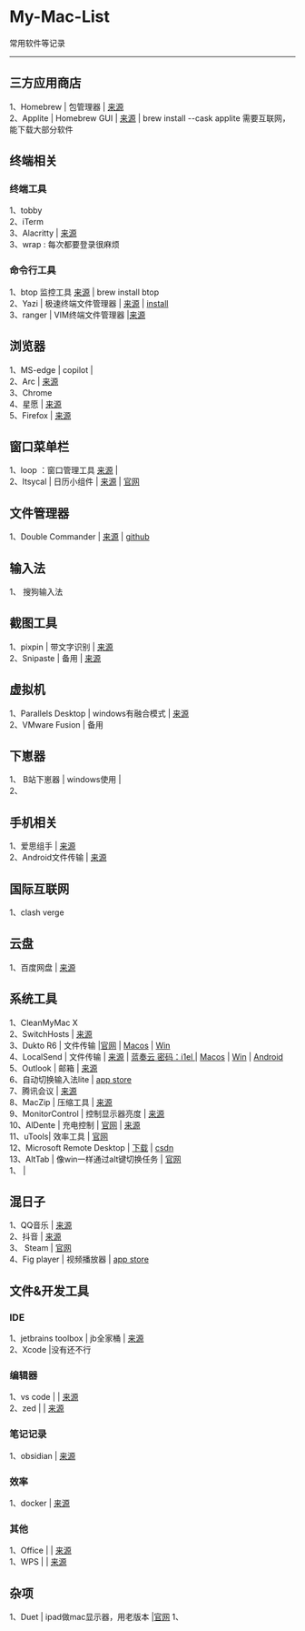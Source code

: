 # My-Mac-List
常用软件等记录

***
## 三方应用商店
1、Homebrew | 包管理器 | [来源](https://brew.sh/)  
2、Applite | Homebrew GUI |  [来源](https://github.com/milanvarady/Applite) |  brew install --cask applite
需要互联网，能下载大部分软件

## 终端相关
### 终端工具
1、tobby  
2、iTerm  
3、Alacritty | [来源](https://github.com/alacritty/alacritty)  
3、wrap : 每次都要登录很麻烦   

### 命令行工具
1、btop 监控工具 [来源](https://formulae.brew.sh/formula/btop) | brew install btop  
2、Yazi | 极速终端文件管理器 | [来源](https://github.com/sxyazi/yazi) | [install](https://yazi-rs.github.io/docs/installation/)  
3、ranger | VIM终端文件管理器  |[来源](https://github.com/ranger/ranger)  

## 浏览器
1、MS-edge  | copilot |  
2、Arc | [来源](https://arc.net/)  
3、Chrome    
4、星愿 | [来源](https://www.twinkstar.com/)  
5、Firefox | [来源](https://www.mozilla.org/)  


## 窗口菜单栏

1、loop ：窗口管理工具 [来源](https://github.com/MrKai77/Loop)  |   
2、Itsycal | 日历小组件 | [来源](https://github.com/sfsam/Itsycal) | [官网](https://www.mowglii.com/itsycal/)  


## 文件管理器
1、Double Commander | [来源](https://doublecommander.com/) | [github](https://github.com/doublecmd/doublecmd)  

## 输入法
1、 搜狗输入法

## 截图工具
1、pixpin | 带文字识别 | [来源](https://pixpinapp.com/)  
2、Snipaste | 备用 | [来源](https://www.snipaste.com/)  


## 虚拟机
1、Parallels Desktop | windows有融合模式 | [来源](网盘)  
2、VMware Fusion | 备用

## 下崽器
1、 B站下崽器 | windows使用 | []()  
2、


## 手机相关
1、爱思组手 | [来源](https://www.i4.cn/)  
2、Android文件传输 | [来源]()  


## 国际互联网
1、clash verge

## 云盘
1、百度网盘 |  [来源]()

## 系统工具
1、CleanMyMac X   
2、SwitchHosts | [来源](https://github.com/oldj/SwitchHosts)  
3、Dukto R6 | 文件传输 |[官网](https://www.msec.it/blog/dukto/) |  [Macos](https://www.lanzouj.com/i8hvlyb)  | [Win](https://www.lanzouj.com/i8hi4li)  
4、LocalSend  | 文件传输 | [来源](https://github.com/localsend/localsend) | [蓝奏云  密码：i1el ](https://wwwf.lanzout.com/b01l2z0za )| [Macos]() | [Win]() | [Android]()  
5、Outlook | 邮箱 | [来源](https://www.microsoft.com/zh-cn/microsoft-365/outlook/email-and-calendar-software-microsoft-outlook/#Download-the-app)  
6、自动切换输入法lite | [app store](https://apps.apple.com/cn/app/%E8%87%AA%E5%8A%A8%E5%88%87%E6%8D%A2%E8%BE%93%E5%85%A5%E6%B3%95lite/id1552555103?mt=12)  
7、腾讯会议 | [来源](https://meeting.tencent.com/download/)  
8、MacZip | 压缩工具 | [来源](https://maczip.cn/?locale=zh-CN)  
9、MonitorControl | 控制显示器亮度 | [来源](https://github.com/MonitorControl/MonitorControl)  
10、AlDente | 充电控制 | [官网](https://apphousekitchen.com/) | [来源](https://github.com/AppHouseKitchen/AlDente-Charge-Limiter)   
11、uTools| 效率工具 | [官网](https://u.tools/)    
12、Microsoft Remote Desktop | [下载](https://rink.hockeyapp.net/apps/5e0c144289a51fca2d3bfa39ce7f2b06/?spm=a2c4g.11186623.2.16.PAoDa5) | [csdn](https://blog.csdn.net/qq_31708763/article/details/102811062)   
13、AltTab | 像win一样通过alt键切换任务 | [官网](https://alt-tab-macos.netlify.app/)  
1、 | []()  

## 混日子
1、QQ音乐 | [来源](https://y.qq.com/download/download.html)  
2、抖音 | [来源](https://www.douyin.com/downloadpage/pc)  
3、 Steam | [官网](https://store.steampowered.com/about/download)  
4、Fig player | 视频播放器 | [app store](https://maczip.cn/?locale=zh-CN)  

## 文件&开发工具
### IDE
1、jetbrains toolbox | jb全家桶 | [来源](https://www.jetbrains.com/zh-cn/lp/toolbox/)  
2、Xcode |没有还不行  

### 编辑器
1、vs code |  | [来源](https://code.visualstudio.com/)  
2、zed |  | [来源](https://zed.dev/docs/getting-started)  

### 笔记记录
1、obsidian | [来源](https://obsidian.md/)

### 效率
1、docker | [来源](https://www.docker.com/)  

### 其他
1、Office |  | [来源]()    
1、WPS |  | [来源](https://www.wps.cn/)    

## 杂项
1、Duet | ipad做mac显示器，用老版本 |[官网](https://www.duetdisplay.com/zh)
1、[]()